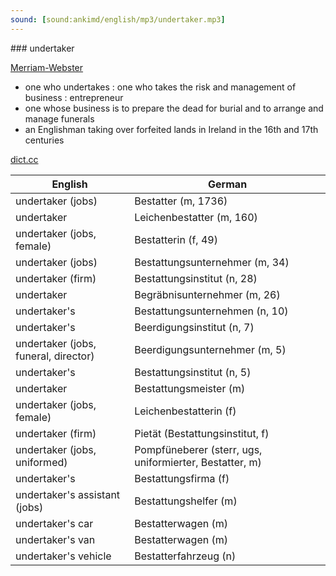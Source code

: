 ```yaml
---
sound: [sound:ankimd/english/mp3/undertaker.mp3]
---
```


\### undertaker

[Merriam-Webster](https://www.merriam-webster.com/dictionary/undertaker)

- one who undertakes : one who takes the risk and management of business : entrepreneur
- one whose business is to prepare the dead for burial and to arrange and manage funerals
- an Englishman taking over forfeited lands in Ireland in the 16th and 17th centuries

[dict.cc](https://www.dict.cc/undertaker)

| English        | German       |
| -------------- | ------------ |
| undertaker (jobs) | Bestatter (m, 1736) |
| undertaker | Leichenbestatter (m, 160) |
| undertaker (jobs, female) | Bestatterin (f, 49) |
| undertaker (jobs) | Bestattungsunternehmer (m, 34) |
| undertaker (firm) | Bestattungsinstitut (n, 28) |
| undertaker | Begräbnisunternehmer (m, 26) |
| undertaker's | Bestattungsunternehmen (n, 10) |
| undertaker's | Beerdigungsinstitut (n, 7) |
| undertaker (jobs, funeral, director) | Beerdigungsunternehmer (m, 5) |
| undertaker's | Bestattungsinstitut (n, 5) |
| undertaker | Bestattungsmeister (m) |
| undertaker (jobs, female) | Leichenbestatterin (f) |
| undertaker (firm) | Pietät (Bestattungsinstitut, f) |
| undertaker (jobs, uniformed) | Pompfüneberer (sterr, ugs, uniformierter, Bestatter, m) |
| undertaker's | Bestattungsfirma (f) |
| undertaker's assistant (jobs) | Bestattungshelfer (m) |
| undertaker's car | Bestatterwagen (m) |
| undertaker's van | Bestatterwagen (m) |
| undertaker's vehicle | Bestatterfahrzeug (n) |
